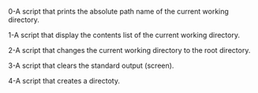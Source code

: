 0-A script that prints the absolute path name of the current working directory.

1-A script that display the contents list of the current working directory.

2-A script that changes the current working directory to the root directory.

3-A script that clears the standard output (screen).

4-A script that creates a directoty.
